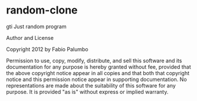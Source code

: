 # random-clone

gti
Just random program

Author and License

Copyright 2012 by Fabio Palumbo

Permission to use, copy, modify, distribute, and sell this software and its documentation for any purpose is hereby granted without fee, provided that the above copyright notice appear in all copies and that both that copyright notice and this permission notice appear in supporting documentation. No representations are made about the suitability of this software for any purpose. It is provided "as is" without express or implied warranty.
